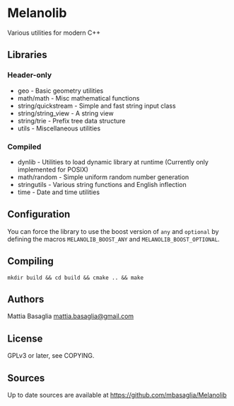 Melanolib
=========

Various utilities for modern C++

Libraries
---------

### Header-only

 * geo - Basic geometry utilities
 * math/math - Misc mathematical functions
 * string/quickstream - Simple and fast string input class
 * string/string_view - A string view
 * string/trie - Prefix tree data structure
 * utils - Miscellaneous utilities

### Compiled

 * dynlib - Utilities to load dynamic library at runtime (Currently only implemented for POSIX)
 * math/random - Simple uniform random number generation
 * stringutils - Various string functions and English inflection
 * time - Date and time utilities

Configuration
-------------

You can force the library to use the boost version of `any` and `optional`
by defining the macros `MELANOLIB_BOOST_ANY` and `MELANOLIB_BOOST_OPTIONAL`.

Compiling
---------

    mkdir build && cd build && cmake .. && make

Authors
-------

Mattia Basaglia <mattia.basaglia@gmail.com>


License
-------
GPLv3 or later, see COPYING.


Sources
-------

Up to date sources are available at https://github.com/mbasaglia/Melanolib
